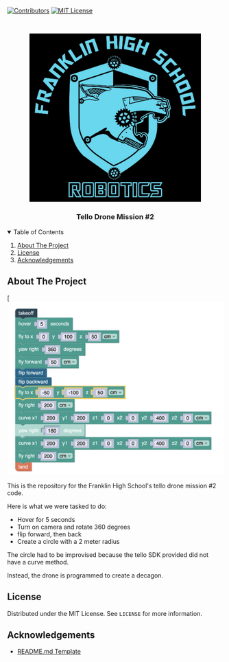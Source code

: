 <!--
*** Thanks for checking out the Best-README-Template. If you have a suggestion
*** that would make this better, please fork the repo and create a pull request
*** or simply open an issue with the tag "enhancement".
*** Thanks again! Now go create something AMAZING! :D
-->



<!-- PROJECT SHIELDS -->
<!--
*** I'm using markdown "reference style" links for readability.
*** Reference links are enclosed in brackets [ ] instead of parentheses ( ).
*** See the bottom of this document for the declaration of the reference variables
*** for contributors-url, forks-url, etc. This is an optional, concise syntax you may use.
*** https://www.markdownguide.org/basic-syntax/#reference-style-links
-->
[![Contributors][contributors-shield]][contributors-url]
[![MIT License][license-shield]][license-url]




<!-- PROJECT LOGO -->
<br />
<p align="center">
  <a href="https://sites.google.com/franklinps.net/fhsrobotics/home">
    <img src="https://github.com/Franklin-High-School-Robotics/Mission-2-tello-drone/blob/main/images/logo.jpeg" alt="Logo" width="400">
  </a>

  <h3 align="center">Tello Drone Mission #2</h3>


</p>



<!-- TABLE OF CONTENTS -->
<details open="open">
  <summary>Table of Contents</summary>
  <ol>
    <li>
      <a href="#about-the-project">About The Project</a>
    </li>
    <li><a href="#license">License</a></li>
    <li><a href="#acknowledgements">Acknowledgements</a></li>
  </ol>
</details>



<!-- ABOUT THE PROJECT -->
## About The Project

[![Block Code][product-screenshot]

This is the repository for the Franklin High School's tello drone mission #2 code.

Here is what we were tasked to do:
* Hover for 5 seconds
* Turn on camera and rotate 360 degrees
* flip forward, then back
* Create a circle with a 2 meter radius

The circle had to be improvised because the tello SDK provided did not have a curve method. 

Instead, the drone is programmed to create a decagon.



<!-- LICENSE -->
## License

Distributed under the MIT License. See `LICENSE` for more information.




<!-- ACKNOWLEDGEMENTS -->
## Acknowledgements
* [README.md Template](https://github.com/othneildrew/Best-README-Template)





<!-- MARKDOWN LINKS & IMAGES -->
<!-- https://www.markdownguide.org/basic-syntax/#reference-style-links -->
[contributors-shield]: https://img.shields.io/github/contributors/Franklin-High-School-Robotics/Mission-2-tello-drone
[contributors-url]: https://github.com/Franklin-High-School-Robotics/Mission-2-tello-drone/graphs/contributors
[license-shield]: https://img.shields.io/github/license/Franklin-High-School-Robotics/Mission-2-tello-drone
[license-url]: https://github.com/Franklin-High-School-Robotics/Mission-2-tello-drone/blob/main/LICENSE
[product-screenshot]: images/blockCode.png

